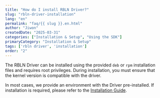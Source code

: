 ```yaml
---
title: "How do I install RBLN Driver?"
slug: "rbln-driver-installation"
lang: "en"
permalink: "faq/{{ slug }}.en.html"
author: "Jiwon"
createdDate: "2025-03-31"
categories: ["Installation & Setup", "Using the SDK"]
primaryCategory: "Installation & Setup"
tags: ['rbln driver', 'installation']
order: "2"
---
```

The RBLN Driver can be installed using the provided `deb` or `rpm` installation files and requires root privileges. During installation, you must ensure that the kernel version is compatible with the driver.

In most cases, we provide an environment with the Driver pre-installed. If installation is required, please refer to the <a href="https://docs.rbln.ai/en/getting_started/installation_guide.html?h=driver#installation" class="underline" target="_blank">Installation Guide</a>.
